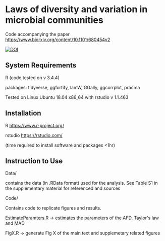 # Laws of diversity and variation in microbial communities

Code accompanying the paper https://www.biorxiv.org/content/10.1101/680454v2

[![DOI](https://zenodo.org/badge/249953636.svg)](https://zenodo.org/badge/latestdoi/249953636)



## System Requirements

R (code tested on v 3.4.4)

packages: tidyverse, ggfortify, lamW, GGally, ggcorrplot, pracma

Tested on Linux Ubuntu 18.04 x86_64 with rstudio v 1.1.463 

## Installation

R https://www.r-project.org/

rstudio https://rstudio.com/

(time required to install software and packages <1hr)

## Instruction to Use

Data/

contains the data (in .RData format) used for the analysis. See Table S1 in the supplementary material for referenced and sources


Code/

Contains code to replicate figures and results. 

EstimateParamters.R -> estimates the parameters of the AFD, Taylor's law and MAD

FigX.R -> generate Fig X of the main text and supplemetary related figures
